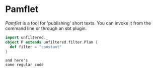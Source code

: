 Pamflet
=======

*Pamflet* is a tool for 'publishing' short texts. You can invoke it from
the command line or through an sbt plugin.

```scala
import unfiltered._
object P extends unfiltered.filter.Plan {
  def filter = "constant"
}
```
    and here's
    some regular code
